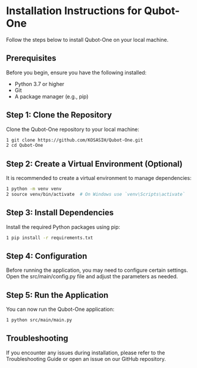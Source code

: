 # Installation Instructions for Qubot-One

Follow the steps below to install Qubot-One on your local machine.

## Prerequisites

Before you begin, ensure you have the following installed:

- Python 3.7 or higher
- Git
- A package manager (e.g., pip)

## Step 1: Clone the Repository

Clone the Qubot-One repository to your local machine:

```bash
1 git clone https://github.com/KOSASIH/Qubot-One.git
2 cd Qubot-One
```

## Step 2: Create a Virtual Environment (Optional)
It is recommended to create a virtual environment to manage dependencies:

```bash
1 python -m venv venv
2 source venv/bin/activate  # On Windows use `venv\Scripts\activate`
```

## Step 3: Install Dependencies
Install the required Python packages using pip:

```bash
1 pip install -r requirements.txt
```

## Step 4: Configuration
Before running the application, you may need to configure certain settings. Open the src/main/config.py file and adjust the parameters as needed.

## Step 5: Run the Application
You can now run the Qubot-One application:

```bash
1 python src/main/main.py
```

## Troubleshooting
If you encounter any issues during installation, please refer to the Troubleshooting Guide or open an issue on our GitHub repository.
